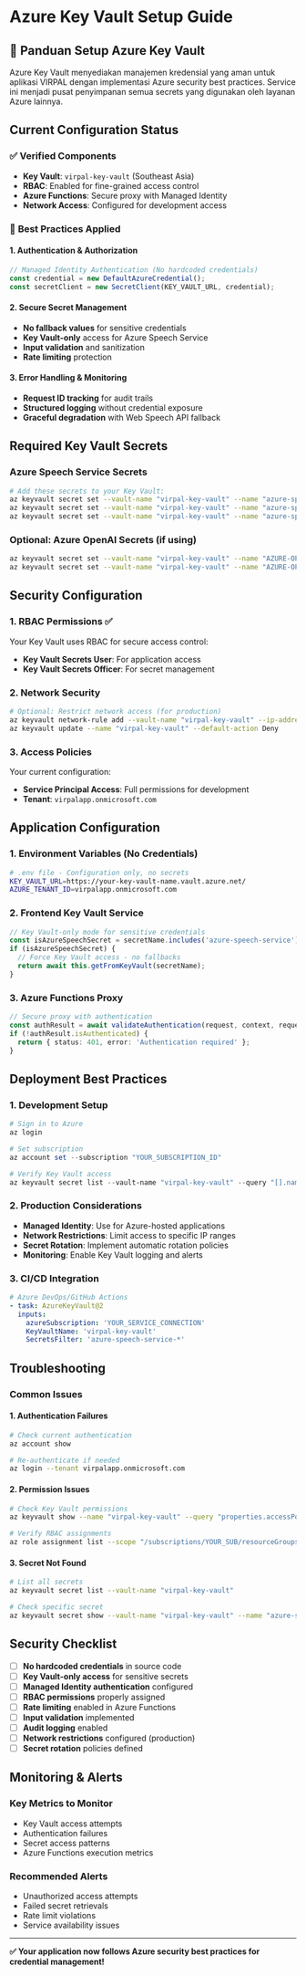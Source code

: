 # Azure Key Vault Setup Guide

## 🔐 Panduan Setup Azure Key Vault

Azure Key Vault menyediakan manajemen kredensial yang aman untuk aplikasi VIRPAL dengan implementasi Azure security best practices. Service ini menjadi pusat penyimpanan semua secrets yang digunakan oleh layanan Azure lainnya.

## **Current Configuration Status**

### ✅ **Verified Components**

- **Key Vault**: `virpal-key-vault` (Southeast Asia)
- **RBAC**: Enabled for fine-grained access control
- **Azure Functions**: Secure proxy with Managed Identity
- **Network Access**: Configured for development access

### 🎯 **Best Practices Applied**

#### **1. Authentication & Authorization**

```typescript
// Managed Identity Authentication (No hardcoded credentials)
const credential = new DefaultAzureCredential();
const secretClient = new SecretClient(KEY_VAULT_URL, credential);
```

#### **2. Secure Secret Management**

- **No fallback values** for sensitive credentials
- **Key Vault-only** access for Azure Speech Service
- **Input validation** and sanitization
- **Rate limiting** protection

#### **3. Error Handling & Monitoring**

- **Request ID tracking** for audit trails
- **Structured logging** without credential exposure
- **Graceful degradation** with Web Speech API fallback

## **Required Key Vault Secrets**

### **Azure Speech Service Secrets**

```bash
# Add these secrets to your Key Vault:
az keyvault secret set --vault-name "virpal-key-vault" --name "azure-speech-service-key" --value "YOUR_ACTUAL_SPEECH_KEY"
az keyvault secret set --vault-name "virpal-key-vault" --name "azure-speech-service-region" --value "eastus"
az keyvault secret set --vault-name "virpal-key-vault" --name "azure-speech-service-endpoint" --value "https://eastus.api.cognitive.microsoft.com/"
```

### **Optional: Azure OpenAI Secrets** (if using)

```bash
az keyvault secret set --vault-name "virpal-key-vault" --name "AZURE-OPENAI-API-KEY" --value "YOUR_OPENAI_KEY"
az keyvault secret set --vault-name "virpal-key-vault" --name "AZURE-OPENAI-ENDPOINT" --value "YOUR_ENDPOINT"
```

## **Security Configuration**

### **1. RBAC Permissions** ✅

Your Key Vault uses RBAC for secure access control:

- **Key Vault Secrets User**: For application access
- **Key Vault Secrets Officer**: For secret management

### **2. Network Security**

```bash
# Optional: Restrict network access (for production)
az keyvault network-rule add --vault-name "virpal-key-vault" --ip-address "YOUR_OFFICE_IP"
az keyvault update --name "virpal-key-vault" --default-action Deny
```

### **3. Access Policies**

Your current configuration:

- **Service Principal Access**: Full permissions for development
- **Tenant**: `virpalapp.onmicrosoft.com`

## **Application Configuration**

### **1. Environment Variables (No Credentials)**

```bash
# .env file - Configuration only, no secrets
KEY_VAULT_URL=https://your-key-vault-name.vault.azure.net/
AZURE_TENANT_ID=virpalapp.onmicrosoft.com
```

### **2. Frontend Key Vault Service**

```typescript
// Key Vault-only mode for sensitive credentials
const isAzureSpeechSecret = secretName.includes('azure-speech-service');
if (isAzureSpeechSecret) {
  // Force Key Vault access - no fallbacks
  return await this.getFromKeyVault(secretName);
}
```

### **3. Azure Functions Proxy**

```typescript
// Secure proxy with authentication
const authResult = await validateAuthentication(request, context, requestId);
if (!authResult.isAuthenticated) {
  return { status: 401, error: 'Authentication required' };
}
```

## **Deployment Best Practices**

### **1. Development Setup**

```powershell
# Sign in to Azure
az login

# Set subscription
az account set --subscription "YOUR_SUBSCRIPTION_ID"

# Verify Key Vault access
az keyvault secret list --vault-name "virpal-key-vault" --query "[].name"
```

### **2. Production Considerations**

- **Managed Identity**: Use for Azure-hosted applications
- **Network Restrictions**: Limit access to specific IP ranges
- **Secret Rotation**: Implement automatic rotation policies
- **Monitoring**: Enable Key Vault logging and alerts

### **3. CI/CD Integration**

```yaml
# Azure DevOps/GitHub Actions
- task: AzureKeyVault@2
  inputs:
    azureSubscription: 'YOUR_SERVICE_CONNECTION'
    KeyVaultName: 'virpal-key-vault'
    SecretsFilter: 'azure-speech-service-*'
```

## **Troubleshooting**

### **Common Issues**

#### **1. Authentication Failures**

```bash
# Check current authentication
az account show

# Re-authenticate if needed
az login --tenant virpalapp.onmicrosoft.com
```

#### **2. Permission Issues**

```bash
# Check Key Vault permissions
az keyvault show --name "virpal-key-vault" --query "properties.accessPolicies"

# Verify RBAC assignments
az role assignment list --scope "/subscriptions/YOUR_SUB/resourceGroups/YOUR_RG/providers/Microsoft.KeyVault/vaults/virpal-key-vault"
```

#### **3. Secret Not Found**

```bash
# List all secrets
az keyvault secret list --vault-name "virpal-key-vault"

# Check specific secret
az keyvault secret show --vault-name "virpal-key-vault" --name "azure-speech-service-key"
```

## **Security Checklist**

- [ ] **No hardcoded credentials** in source code
- [ ] **Key Vault-only access** for sensitive secrets
- [ ] **Managed Identity authentication** configured
- [ ] **RBAC permissions** properly assigned
- [ ] **Rate limiting** enabled in Azure Functions
- [ ] **Input validation** implemented
- [ ] **Audit logging** enabled
- [ ] **Network restrictions** configured (production)
- [ ] **Secret rotation** policies defined

## **Monitoring & Alerts**

### **Key Metrics to Monitor**

- Key Vault access attempts
- Authentication failures
- Secret access patterns
- Azure Functions execution metrics

### **Recommended Alerts**

- Unauthorized access attempts
- Failed secret retrievals
- Rate limit violations
- Service availability issues

---

**✅ Your application now follows Azure security best practices for credential management!**
